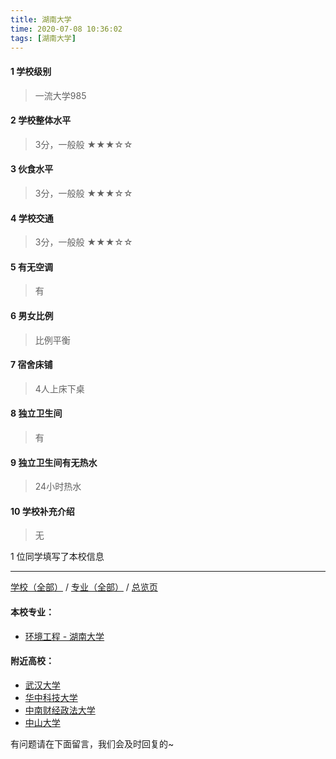 ```yaml
---
title: 湖南大学
time: 2020-07-08 10:36:02
tags: [湖南大学]
---
```

#### 1 学校级别
> 一流大学985


#### 2 学校整体水平
> 3分，一般般
★★★☆☆


#### 3 伙食水平
>  3分，一般般
★★★☆☆


#### 4 学校交通
> 3分，一般般
★★★☆☆


#### 5 有无空调
> 有


#### 6 男女比例
> 比例平衡


#### 7 宿舍床铺
> 4人上床下桌
 

#### 8 独立卫生间
> 有


#### 9 独立卫生间有无热水
> 24小时热水


#### 10 学校补充介绍
> 无

1 位同学填写了本校信息
***
[学校（全部）](https://univgo.github.io/2020/07/08/3efa6bcca419) / [专业（全部）](https://univgo.github.io/2020/07/08/2d4c6d3552c2) / [总览页](https://univgo.github.io/2020/07/08/445daeb4fa00)
#### 本校专业：
- [环境工程 - 湖南大学](https://univgo.github.io/2020/07/08/779795e6a78e)

#### 附近高校：
- [武汉大学](https://univgo.github.io/2020/07/08/672d761ff68b) 
- [华中科技大学](https://univgo.github.io/2020/07/08/华中科技大学)
- [中南财经政法大学](https://univgo.github.io/2020/07/08/e0f7b3b28bab)
- [中山大学](https://univgo.github.io/2020/07/08/67460d5278ae)


有问题请在下面留言，我们会及时回复的~
